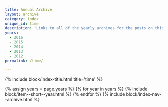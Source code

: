 ```yaml
---
title: Annual Archive
layout: archive
category: index
unique_id: time
description: 'Links to all of the yearly archives for the posts on this website, by Oliver Pattison.'
years:
  - 2016
  - 2015
  - 2014
  - 2013
  - 2012
permalink: /time/

---
```


{% include block/index-title.html title='time' %}

{% assign years = page.years %}
{% for year in years %}
{% include block/item--short--year.html %}
{% endfor %}
{% include block/index-nav--archive.html %}
